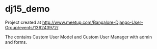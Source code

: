 dj15_demo
=========

Project created at http://www.meetup.com/Bangalore-Django-User-Group/events/136243972/

The contains Custom User Model and Custom User Manager with admin and forms.
